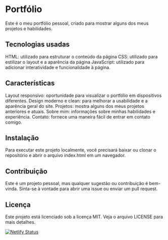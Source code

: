 # Portfólio
Este é o meu portfólio pessoal, criado para mostrar alguns dos meus projetos e habilidades.

## Tecnologias usadas

HTML: utilizado para estruturar o conteúdo da página
CSS: utilizado para estilizar o layout e a aparência da página
JavaScript: utilizado para adicionar interatividade e funcionalidade à página.

## Características
Layout responsivo: oportunidade para visualizar o portfólio em dispositivos diferentes.
Design moderno e clean: para melhorar a usabilidade e a aparência geral do site.
Projetos: mostra alguns dos meus projetos anteriores e atuais.
Sobre mim: informações sobre minhas habilidades e experiência.
Contato: fornece uma maneira fácil de entrar em contato comigo.

## Instalação
Para executar este projeto localmente, você precisará baixar ou clonar o repositório e abrir o arquivo index.html em um navegador.

## Contribuição
Este é um projeto pessoal, mas qualquer sugestão ou contribuição é bem-vinda. Sinta-se à vontade para abrir uma issue ou enviar um pull request.

## Licença
Este projeto está licenciado sob a licença MIT. Veja o arquivo LICENSE para mais detalhes.

[![Netlify Status](https://api.netlify.com/api/v1/badges/21ad07b2-8132-4a78-bd80-08201337accd/deploy-status)](https://app.netlify.com/sites/luizfporto/deploys)





